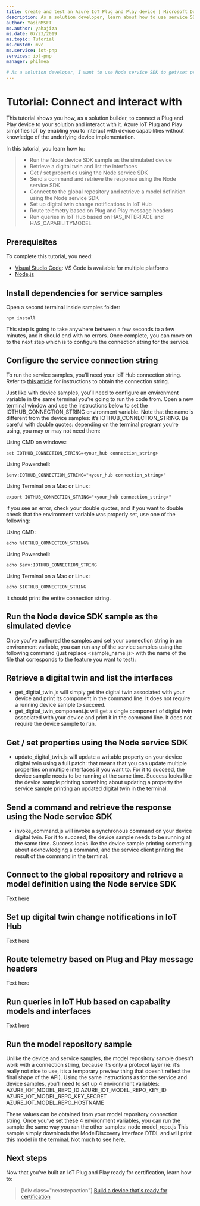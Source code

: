 ```yaml
---
title: Create and test an Azure IoT Plug and Play device | Microsoft Docs
description: As a solution developer, learn about how to use service SDK to interact with IoT Plug and Play devices.
author: YasinMSFT
ms.author: yahajiza
ms.date: 07/23/2019
ms.topic: Tutorial
ms.custom: mvc
ms.service: iot-pnp
services: iot-pnp
manager: philmea

# As a solution developer, I want to use Node service SDK to get/set properties and send commands, plus telemetry routing and queries.
---
```


# Tutorial: Connect and interact with 

This tutorial shows you how, as a solution builder, to connect a Plug and Play device to your solution and interact with it. Azure IoT Plug and Play simplifies IoT by enabling you to interact with device capabilities without knowledge of the underlying device implementation.

In this tutorial, you learn how to:

> * Run the Node device SDK sample as the simulated device
> * Retrieve a digital twin and list the interfaces
> * Get / set properties using the Node service SDK
> * Send a command and retrieve the response using the Node service SDK
> * Connect to the global repository and retrieve a model definition using the Node service SDK
> * Set up digital twin change notifications in IoT Hub
> * Route telemetry based on Plug and Play message headers
> * Run queries in IoT Hub based on HAS_INTERFACE and HAS_CAPABILITYMODEL

## Prerequisites

To complete this tutorial, you need:

* [Visual Studio Code](https://code.visualstudio.com/download): VS Code is available for multiple platforms
* [Node.js](https://nodejs.org/dist/v10.16.0/node-v10.16.0-x64.msi)

## Install dependencies for service samples

Open a second terminal inside samples folder:

```cmd/sh
npm install
```
This step is going to take anywhere between a few seconds to a few minutes, and it should end with no errors. Once complete, you can move on to the next step which is to configure the connection string for the service.

## Configure the service connection string

To run the service samples, you’ll need your IoT Hub connection string. Refer to [this article](https://devblogs.microsoft.com/iotdev/understand-different-connection-strings-in-azure-iot-hub/) for instructions to obtain the connection string.

Just like with device samples, you’ll need to configure an environment variable in the same terminal you’re going to run the code from. Open a new terminal window and use the instructions below to set the IOTHUB_CONNECTION_STRING environment variable. Note that the name is different from the device samples: it’s IOTHUB_CONNECTION_STRING. Be careful with double quotes: depending on the terminal program you’re using, you may or may not need them:

Using CMD on windows:

```cmd/sh
set IOTHUB_CONNECTION_STRING=<your_hub connection_string>
```
Using Powershell:

```cmd/sh
$env:IOTHUB_CONNECTION_STRING="<your_hub connection_string>"
```

Using Terminal on a Mac or Linux:

```cmd/sh
export IOTHUB_CONNECTION_STRING="<your_hub connection_string>"
```

if you see an error, check your double quotes, and if you want to double check that the environment variable was properly set, use one of the following:

Using CMD:

```cmd/sh
echo %IOTHUB_CONNECTION_STRING%
```

Using Powershell:

```cmd/sh
echo $env:IOTHUB_CONNECTION_STRING
```

Using Terminal on a Mac or Linux:

```cmd/sh
echo $IOTHUB_CONNECTION_STRING
```

It should print the entire connection string.



## Run the Node device SDK sample as the simulated device

Once you’ve authored the samples and set your connection string in an environment variable, you can run any of the service samples using the following command (just replace <sample_name.js> with the name of the file that corresponds to the feature you want to test):


## Retrieve a digital twin and list the interfaces

-	get_digital_twin.js will simply get the digital twin associated with your device and print its component in the command line. It does not require a running device sample to succeed.
-	get_digital_twin_component.js will get a single component of digital twin associated with your device and print it in the command line. It does not require the device sample to run.


## Get / set properties using the Node service SDK

-	update_digital_twin.js will update a writable property on your device digital twin using a full patch: that means that you can update multiple properties on multiple interfaces if you want to. For it to succeed, the device sample needs to be running at the same time. Success looks like the device sample printing something about updating a property the service sample printing an updated digital twin in the terminal.

## Send a command and retrieve the response using the Node service SDK

-	invoke_command.js will invoke a synchronous command on your device digital twin. For it to succeed, the device sample needs to be running at the same time. Success looks like the device sample printing something about acknowledging a command, and the service client printing the result of the command in the terminal.

## Connect to the global repository and retrieve a model definition using the Node service SDK

Text here

## Set up digital twin change notifications in IoT Hub

Text here

## Route telemetry based on Plug and Play message headers

Text here

## Run queries in IoT Hub based on capabality models and interfaces

Text here

## Run the model repository sample

Unlike the device and service samples, the model repository sample doesn’t work with a connection string, because it’s only a protocol layer (ie: it’s really not nice to use, it’s a temporary preview thing that doesn’t reflect the final shape of the API).
Using the same instructions as for the service and device samples, you’ll need to set up 4 environment variables:
AZURE_IOT_MODEL_REPO_ID
AZURE_IOT_MODEL_REPO_KEY_ID
AZURE_IOT_MODEL_REPO_KEY_SECRET
AZURE_IOT_MODEL_REPO_HOSTNAME

These values can be obtained from your model repository connection string.
Once you’ve set these 4 environment variables, you can run the sample the same way you ran the other samples:
node model_repo.js
This sample simply downloads the ModelDiscovery interface DTDL and will print this model in the terminal. Not much to see here.


## Next steps

Now that you've built an IoT Plug and Play ready for certification, learn how to:

> [!div class="nextstepaction"]
> [Build a device that's ready for certification](tutorial-build-device-certification.md)
